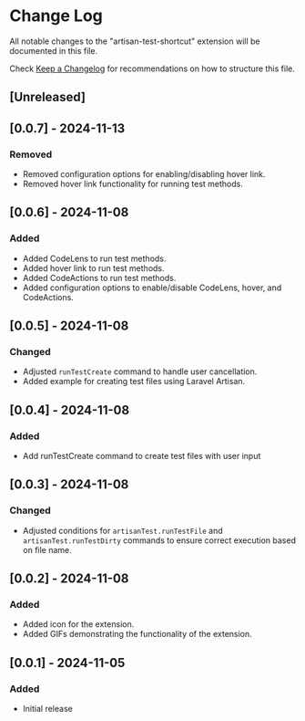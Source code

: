 # Change Log

All notable changes to the "artisan-test-shortcut" extension will be documented in this file.

Check [Keep a Changelog](http://keepachangelog.com/) for recommendations on how to structure this file.

## [Unreleased]

## [0.0.7] - 2024-11-13

### Removed

- Removed configuration options for enabling/disabling hover link.
- Removed hover link functionality for running test methods.

## [0.0.6] - 2024-11-08

### Added

- Added CodeLens to run test methods.
- Added hover link to run test methods.
- Added CodeActions to run test methods.
- Added configuration options to enable/disable CodeLens, hover, and CodeActions.

## [0.0.5] - 2024-11-08

### Changed

- Adjusted `runTestCreate` command to handle user cancellation.
- Added example for creating test files using Laravel Artisan.

## [0.0.4] - 2024-11-08

### Added

- Add runTestCreate command to create test files with user input

## [0.0.3] - 2024-11-08

### Changed

- Adjusted conditions for `artisanTest.runTestFile` and `artisanTest.runTestDirty` commands to ensure correct execution based on file name.

## [0.0.2] - 2024-11-08

### Added

- Added icon for the extension.
- Added GIFs demonstrating the functionality of the extension.

## [0.0.1] - 2024-11-05

### Added

- Initial release
